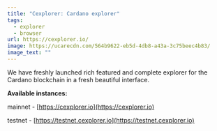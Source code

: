 ```yaml
---
title: "Cexplorer: Cardano explorer"
tags:
  - explorer
  - browser
url: https://cexplorer.io/
image: https://ucarecdn.com/564b9622-eb5d-4db8-a43a-3c75beec4b83/
image_text: ""
---
```


We have freshly launched rich featured and complete explorer for the Cardano blockchain in a fresh beautiful interface.

**Available instances:**

mainnet - [https://cexplorer.io](https://cexplorer.io)

testnet - [https://testnet.cexplorer.io](https://testnet.cexplorer.io)
